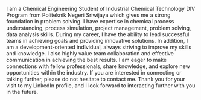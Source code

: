 I am a Chemical Engineering Student of Industrial Chemical Technology DIV Program from Politeknik Negeri Sriwijaya which gives me a strong foundation in problem solving.
I have expertise in chemical process understanding, process simulation, project management, problem solving, data analysis skills. During my career, I have the ability to lead successful teams in achieving goals and providing innovative solutions.
In addition, I am a development-oriented individual, always striving to improve my skills and knowledge. I also highly value team collaboration and effective communication in achieving the best results.
I am eager to make connections with fellow professionals, share knowledge, and explore new opportunities within the industry. If you are interested in connecting or talking further, please do not hesitate to contact me.
Thank you for your visit to my LinkedIn profile, and I look forward to interacting further with you in the future.
